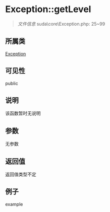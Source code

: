# Exception::getLevel

> *文件信息* suda\core\Exception.php: 25~99
## 所属类 

[Exception](../Exception.md)

## 可见性

  public  
## 说明

该函数暂时无说明

## 参数

无参数

## 返回值
返回值类型不定

## 例子

example